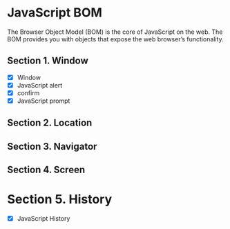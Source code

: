 # JavaScript BOM
The Browser Object Model (BOM) is the core of JavaScript on the web. The BOM provides you with objects that expose the web browser’s functionality.

## Section 1. Window
- [x] Window
- [x] JavaScript alert
- [x] confirm   
- [x] JavaScript prompt

## Section 2. Location

## Section 3. Navigator

## Section 4. Screen

# Section 5. History
- [x] JavaScript History